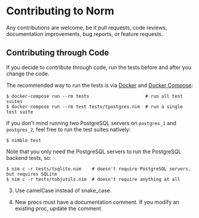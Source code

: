 # Contributing to Norm

Any contributions are welcome, be it pull requests, code reviews, documentation improvements, bug reports, or feature requests.


## Contributing through Code

If you decide to contribute through code, run the tests before and after you change the code.

The recommended way to run the tests is via [Docker](https://www.docker.com/) and [Docker Compose](https://docs.docker.com/compose/):

    $ docker-compose run --rm tests                     # run all test suites
    $ docker-compose run --rm test tests/tpostgres.nim  # run a single test suite

If you don't mind running two PostgreSQL servers on `postgres_1` and `postgres_2`, feel free to run the test suites natively:

    $ nimble test

Note that you only need the PostgreSQL servers to run the PostgreSQL backend tests, so:

    $ nim c -r tests/tsqlite.nim    # doesn't require PostgreSQL servers, but requires SQLite
    $ nim c -r tests/tobjutils.nim  # doesn't require anything at all

3.  Use camelCase instead of snake_case.

4.  New procs must have a documentation comment. If you modify an existing proc, update the comment.
